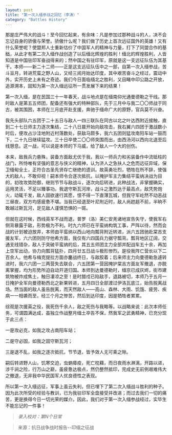 ```yaml
---
layout: post
title: "第一次入缅参战之回忆（李涛）"
category: "Battles History"
---
```


那是庄严伟大的战斗！至今回忆起来，有余味：凡是参加过那种战斗的人，决不会忘记自身的骄傲与荣誉。骄傲什么呢？我们做了历史上首次远征国外的英雄！又有什么荣誉呢？使盟邦人士重新估价了中国军人的精神与力量，打下了同盟合作的基础，从此才有第二次入缅作战创造了以后缅北辉煌的胜利！缅北的辉煌胜利，人皆知道是中国驻印军奋战得来的；然中国之有驻印军，原就是这一支远征队伍为其基干。本师——新二十二师——正是这支远征队伍中之一部，自第一次入缅参战，苦斗亘月，转进荒蛮之野人山，又经三阅月始达印度，其中艰苦奋斗之经过，震动中外，实开历史上未有之奇迹。我们今日面临缅北之胜利，又目睹中印公路之开放，追源溯本，固知为第一次入缅远征所一贯发展下来的结果！

第一次入缅，是在民国三十一年春天，战斗地点是在缅南仰光通曼德勒之干线。那时敌人是第五五师团，配备还有强大的特种部队，先于三月中与我二〇〇师战于同古，被其围困，本师在三月底开赴支援，奔驰于缅命广大的原野，官兵莫不兴奋。

我先头部队六五团于二十五日与敌人一四三联队在同古以北之叶达西附近接触，直到二十七日师主力逐次集结，二十八日晨开始向敌攻击，我右翼六四团于激战数小时后，便攻占沙洼地附近村落数处，获敌马颇多，我六五团则猛攻南阳车站一鼓而下，二十九日继续猛攻。三十日卒使二〇〇师突围而出，由西汤河以西向北退至后线憩息。这一战，可以说是本师的下马威，给了敌人一个大的创伤。

本来，敌我兵力悬殊，装备方面敌尤优于我，我以一师兵力和劣装备作中流砥柱的战门，所恃唯有坚强的意志与侠义的精神，认为济人之急扶人之危而远征异域，保卫缅甸全土，正符合古圣先贤存亡继绝的遗训。故英勇壮烈，牺牲在所不辞，使强大的敌人，不敢仰视！嗣本师令合逐次抵抗，以掩护军主力集结平蛮纳决战为目的，初改攻势防御，继则节节与敌战斗，逐次向后转进，此种战法，非掌握确实，运用灵活，不足以臻事功。我退守斯瓦河岸，战斗之激烈达于最高点，敌凭势炮火，动辄千发，敌人固欲速行其愿，恨不得一下直薄瓦城，但我守军屹然不动恶战三昼夜，双方均感疲惫不堪。当我已经退至叶尼附近时，敌人尚趑趄不前，半晌不敢越过斯瓦河，足见敌人谨慎恐惧的一斑。

但就在这时候，西线英军不战而退，普罗（洛）美仁安羌诸地宣告失守，使我军右侧背暴露于敌，形势极为不利。时九六师已在平蛮纳构筑工事，严阵以待，然而会战的计划被迫放弃，本师由平蛮纳以西山地向瓢背附近转进，派六五团驰赴棠吉支援友军，六六团则防守他希方面，我仅有六四国兵力据守瓢背。瓢背地区辽阔，交通支线错杂，敌人于突破平蛮纳的后，其五五师团主力全部并配战车五十余，再加上空军出动，协力向瓢背猛扑，四月廿五日战斗极形惨烈。是役我阵亡营长以下二百余人。他希与梅克提拉方面亦鏖战终日，与敌胶着；后来师主力向曼德勒急遽转进时，我六六团一三两营失去联合，六五团第一营因掩护棠吉方面友军撤退，亦脱离掌握，均为形势所迫自动开道归国。本师到达曼德勒时，缅京已成灰烬，街市建筑物被炸成焦土，触日凄凉之至！是时腊戍已陷敌手，退路被切，本师乃于五月一日掩护全军向曼德勒西北之新果转进，五月四日全部渡过伊洛瓦底江，始告脱离战场。然当面的敌人虽告脱离，而天然敌人——高山、森林、大雨、饥饿、疲劳、疾病一一相袭而至，经三个月之惨苦，然后到达印度，因是牺牲者累累。

综观是次援英之役，我死伤千余人，敌之死伤与我略等。以战略来说：此次本师任务，可谓圆满达成，虽独立作战整月缅土卒告不保，然我军之武勇精神，已充分现于此三点：

一是攻必克，如我之攻占南阳车站；

二是守必固，如我之固守斯瓦河；

三是退不乱，如我之逐次抵抗，节节退，皆予效人无可乘之隙。

嗣后转进野人山，饥寒交迫，虫蚋瘴疫，死亡枕藉，而日夜雨水淋漓，开路以进，涉千涧之险，行万山之巅，虽疲惫达极点，然仍整然抵印，完成史无前例艰难伟大之撤退，无非我中华民国军人优良德性之表现。

所以第一次入缅远征，军事上虽云失利，但已埋下了第二次入缅战斗胜利的种子。因为此次所受的经验与教训，已为我驻印军全盘接受并改进；而过去我们一切的痛苦，更是换得今日一切光荣的媒介。因此，我们对于第一次入缅参战经过，实毕生不能忘记的一件事！

> *录入校对：第N个日常*

> 来源：抗日战争战时报告--印缅之征战